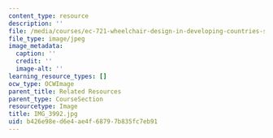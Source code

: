 ```yaml
---
content_type: resource
description: ''
file: /media/courses/ec-721-wheelchair-design-in-developing-countries-spring-2009/b426e98ed6e4ae4f68797b835fc7eb91_IMG_3992.jpg
file_type: image/jpeg
image_metadata:
  caption: ''
  credit: ''
  image-alt: ''
learning_resource_types: []
ocw_type: OCWImage
parent_title: Related Resources
parent_type: CourseSection
resourcetype: Image
title: IMG_3992.jpg
uid: b426e98e-d6e4-ae4f-6879-7b835fc7eb91
---
```

